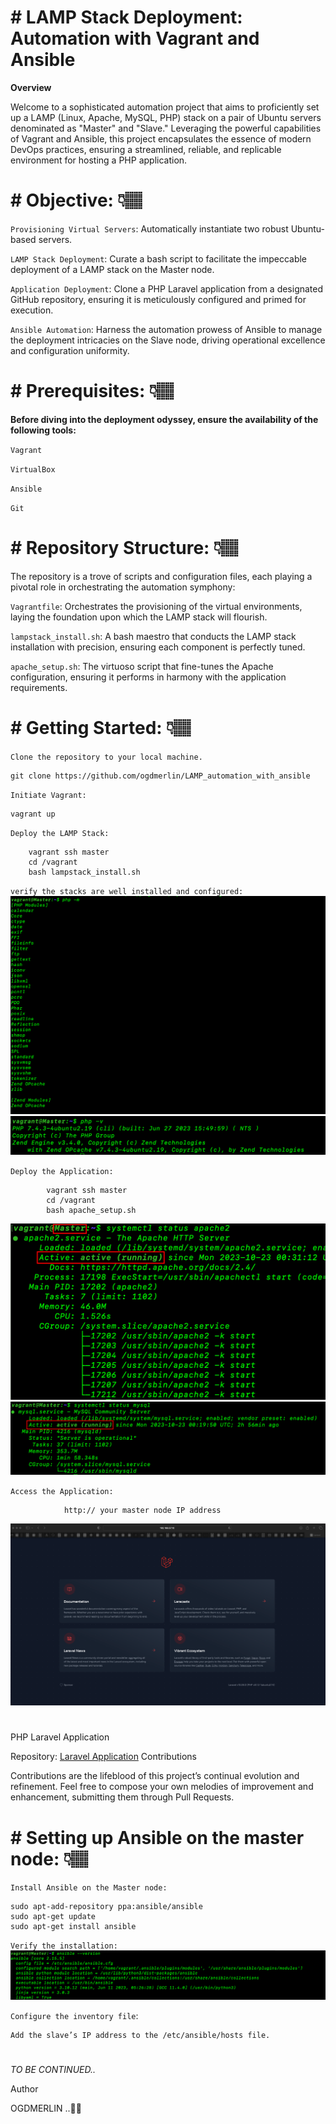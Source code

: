 # # **LAMP Stack Deployment: Automation with Vagrant and Ansible**

**Overview**

Welcome to a sophisticated automation project that aims to proficiently set up a LAMP (Linux, Apache, MySQL, PHP) stack on a pair of Ubuntu servers denominated as "Master" and "Slave." Leveraging the powerful capabilities of Vagrant and Ansible, this project encapsulates the essence of modern DevOps practices, ensuring a streamlined, reliable, and replicable environment for hosting a PHP application.

#

# # **Objective:** 👇🏽

`Provisioning Virtual Servers`: Automatically instantiate two robust Ubuntu-based servers.

`LAMP Stack Deployment`: Curate a bash script to facilitate the impeccable deployment of a LAMP stack on the Master node.

`Application Deployment`: Clone a PHP Laravel application from a designated GitHub repository, ensuring it is meticulously configured and primed for execution.

`Ansible Automation`: Harness the automation prowess of Ansible to manage the deployment intricacies on the Slave node, driving operational excellence and configuration uniformity.

#

# # **Prerequisites:** 👇🏽

**Before diving into the deployment odyssey, ensure the availability of the following tools:**

`Vagrant`

`VirtualBox`

`Ansible`

`Git`

#

# # **Repository Structure:** 👇🏽

The repository is a trove of scripts and configuration files, each playing a pivotal role in orchestrating the automation symphony:

`Vagrantfile`: Orchestrates the provisioning of the virtual environments, laying the foundation upon which the LAMP stack will flourish.

`lampstack_install.sh`: A bash maestro that conducts the LAMP stack installation with precision, ensuring each component is perfectly tuned.

`apache_setup.sh`: The virtuoso script that fine-tunes the Apache configuration, ensuring it performs in harmony with the application requirements.

#

# # **Getting Started:** 👇🏽

`Clone the repository to your local machine.`

    git clone https://github.com/ogdmerlin/LAMP_automation_with_ansible

`Initiate Vagrant:`

    vagrant up

`Deploy the LAMP Stack:`

        vagrant ssh master
        cd /vagrant
        bash lampstack_install.sh

`verify the stacks are well installed and configured:`
<img src=Assets/php-m.png>
<img src=Assets/php-v.png>

`Deploy the Application:`

            vagrant ssh master
            cd /vagrant
            bash apache_setup.sh

<img src=Assets/apache2_running.png>
<img src=Assets/mysql-status.png>

`Access the Application:`

                http:// your master node IP address

<img src=Assets/deployed_img.png>

#

PHP Laravel Application

Repository: [Laravel Application](https://https://github.com/laravel/laravel)
Contributions

Contributions are the lifeblood of this project’s continual evolution and refinement. Feel free to compose your own melodies of improvement and enhancement, submitting them through Pull Requests.

#

# # **Setting up Ansible on the master node:** 👇🏽

`Install Ansible on the Master node:`

    sudo apt-add-repository ppa:ansible/ansible
    sudo apt-get update
    sudo apt-get install ansible

`Verify the installation:`
<img src=Assets/ansible-v.png>

`Configure the inventory file`:

    Add the slave’s IP address to the /etc/ansible/hosts file.

#

_TO BE CONTINUED.._

Author

OGDMERLIN ..✍🏼
